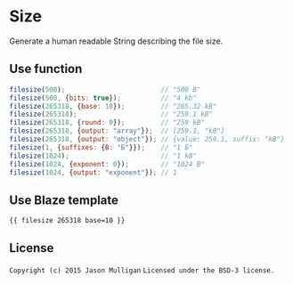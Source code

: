 # Size
Generate a human readable String describing the file size.

## Use function 

```javascript
filesize(500);                        // "500 B"
filesize(500, {bits: true});          // "4 kb"
filesize(265318, {base: 10});         // "265.32 kB"
filesize(265318);                     // "259.1 kB"
filesize(265318, {round: 0});         // "259 kB"
filesize(265318, {output: "array"});  // [259.1, "kB"]
filesize(265318, {output: "object"}); // {value: 259.1, suffix: "kB"}
filesize(1, {suffixes: {B: "Б"}});    // "1 Б"
filesize(1024);                       // "1 kB"
filesize(1024, {exponent: 0});        // "1024 B"
filesize(1024, {output: "exponent"}); // 1
```

## Use Blaze template
```html
{{ filesize 265318 base=10 }}
```

## License

`Copyright (c) 2015 Jason Mulligan`
`Licensed under the BSD-3 license.`
